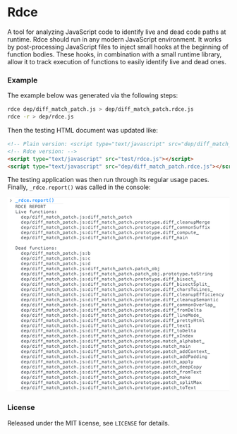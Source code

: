 # Rdce

A tool for analyzing JavaScript code to identify live and dead code paths at runtime. Rdce should run in any modern JavaScript environment. It works by post-processing JavaScript files to inject small hooks at the beginning of function bodies. These hooks, in combination with a small runtime library, allow it to track execution of functions to easily identify live and dead ones.

### Example

The example below was generated via the following steps:

```bash
rdce dep/diff_match_patch.js > dep/diff_match_patch.rdce.js
rdce -r > dep/rdce.js
```

Then the testing HTML document was updated like:

```html
<!-- Plain version: <script type="text/javascript" src="dep/diff_match_patch.js"></script> -->
<!-- Rdce version: -->
<script type="text/javascript" src="test/rdce.js"></script>
<script type="text/javascript" src="dep/diff_match_patch.rdce.js"></script>
```

The testing application was then run through its regular usage paces. Finally, `_rdce.report()` was called in the console:

![](sample.png)

### License

Released under the MIT license, see `LICENSE` for details.
